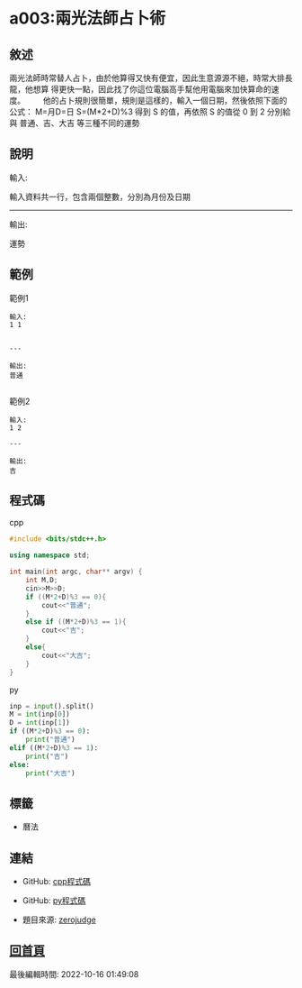 # a003:兩光法師占卜術

## 敘述

兩光法師時常替人占卜，由於他算得又快有便宜，因此生意源源不絕，時常大排長龍，他想算 得更快一點，因此找了你這位電腦高手幫他用電腦來加快算命的速度。
　　他的占卜規則很簡單，規則是這樣的，輸入一個日期，然後依照下面的公式：
M=月D=日 S=(M*2+D)%3
得到 S 的值，再依照 S 的值從 0 到 2 分別給與 普通、吉、大吉 等三種不同的運勢
 


## 說明

輸入:

輸入資料共一行，包含兩個整數，分別為月份及日期

---

輸出:

運勢

## 範例
範例1

```
輸入:
1 1

---

輸出:
普通

```
範例2

```
輸入:
1 2

---

輸出:
吉

```

## 程式碼
cpp

```cpp
#include <bits/stdc++.h>

using namespace std;

int main(int argc, char** argv) {
	int M,D;
	cin>>M>>D;
	if ((M*2+D)%3 == 0){
		cout<<"普通";
	}
	else if ((M*2+D)%3 == 1){
		cout<<"吉";
	}
	else{
		cout<<"大吉";
	}
}

```

py

```py
inp = input().split()
M = int(inp[0])
D = int(inp[1])
if ((M*2+D)%3 == 0):
    print("普通")
elif ((M*2+D)%3 == 1):
    print("吉")
else:
    print("大吉")


```

## 標籤
- 曆法


## 連結
- GitHub: [cpp程式碼](https://github.com/henryleecode23/solve_record/blob/main/zerojudge/a003/main.cpp)
- GitHub: [py程式碼](https://github.com/henryleecode23/solve_record/blob/main/zerojudge/a003/main.py)


- 題目來源: [zerojudge](https://zerojudge.tw/ShowProblem?problemid=a003)

## [回首頁](https://henryleecode23.github.io/solve_record/)


最後編輯時間: 2022-10-16 01:49:08